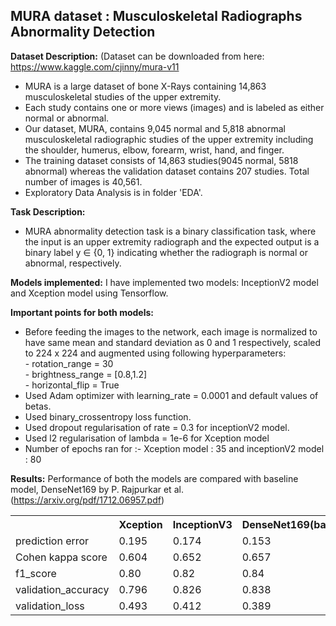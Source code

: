 ## MURA dataset : Musculoskeletal Radiographs Abnormality Detection
**Dataset Description:** (Dataset can be downloaded from here: https://www.kaggle.com/cjinny/mura-v11
- MURA is a large dataset of bone X-Rays containing 14,863 musculoskeletal studies of the upper extremity. 
- Each study contains one or more views (images) and is labeled as either normal or abnormal.
- Our dataset, MURA, contains 9,045 normal and 5,818 abnormal musculoskeletal radiographic studies of the upper extremity including the shoulder, humerus, elbow, forearm, wrist, hand, and finger.
- The training dataset consists of 14,863 studies(9045 normal, 5818 abnormal) whereas the validation dataset contains 207 studies. Total number of images is 40,561.
- Exploratory Data Analysis is in folder 'EDA'.

**Task Description:**
- MURA abnormality detection task is a binary classification task, where the input is an upper extremity radiograph and the expected output is a binary label y ∈ {0, 1} indicating whether the radiograph is normal or abnormal, respectively.

**Models implemented:** I have implemented two models: InceptionV2 model and Xception model using Tensorflow.
   
**Important points for both models:**
- Before feeding the images to the network, each image is normalized to have same mean and standard deviation as 0 and 1 respectively, scaled to 224 x 224 and augmented using following hyperparameters:
            <br>    - rotation_range = 30
            <br>    - brightness_range = [0.8,1.2]
            <br>    - horizontal_flip = True
- Used Adam optimizer with learning_rate = 0.0001 and default values of betas.
- Used binary_crossentropy loss function. 
- Used dropout regularisation of rate = 0.3 for inceptionV2 model.
- Used l2 regularisation of lambda = 1e-6 for Xception model
- Number of epochs ran for :-  Xception model : 35    and   inceptionV2 model : 80

**Results:**  Performance of both the models are compared with baseline model, DenseNet169 by P. Rajpurkar et al.(https://arxiv.org/pdf/1712.06957.pdf)
<table>
    <th>  </th>
    <th>Xception</th>
    <th>InceptionV3</th>
    <th>DenseNet169(baseline)</th>
    <tr>
         <td>prediction error</td>
         <td>0.195</td>
         <td>0.174</td>
       <td>0.153</td>
    </tr>
    <tr>
         <td>Cohen kappa score</td>
         <td>0.604</td>
         <td>0.652</td>
       <td>0.657</td>
    </tr>
    <tr>
         <td>f1_score</td>
         <td>0.80</td>
         <td>0.82</td>
       <td>0.84</td>
    </tr>
    <tr>
         <td>validation_accuracy</td>
         <td>0.796</td>
         <td>0.826</td>
       <td>0.838</td>
    </tr>
    <tr>
         <td>validation_loss</td>
         <td>0.493</td>
         <td>0.412</td>
       <td>0.389</td>
    </tr>    
  
  
